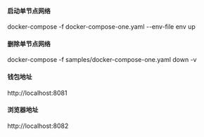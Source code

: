  #### 启动单节点网络
 docker-compose -f docker-compose-one.yaml --env-file env up
 #### 删除单节点网络
 docker-compose -f samples/docker-compose-one.yaml down -v
 
 #### 钱包地址
 http://localhost:8081
 #### 浏览器地址
  http://localhost:8082